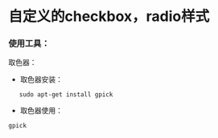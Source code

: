自定义的checkbox，radio样式
=========================

### 使用工具：
 取色器：
 * 取色器安装：
 ```
    sudo apt-get install gpick
 ```
 * 取色器使用：
 ```
 gpick
 ```

